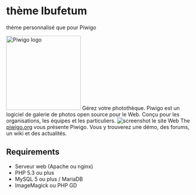 # thème Ibufetum
thème personnalisé que pour Piwigo</p>
<img src="https://piwigo.org/plugins/piwigo-piwigodotorg/images/piwigo.org.svg" width="200" alt="Piwigo logo">
Gérez votre photothèque. Piwigo est un logiciel de galerie de photos open source pour le Web. Conçu pour les organisations, les équipes et les particuliers.
![screenshot](https://piwigo.org/screenshots/github-screenshot-2.10.jpg)
le site Web The [piwigo.org](https://piwigo.org) vous présente Piwigo. Vous y trouverez une démo, des forums, un wiki et des actualités.
## Requirements
 * Serveur web (Apache ou nginx)
 * PHP 5.3 ou plus
 * MySQL 5 ou plus / MariaDB
 * ImageMagick ou PHP GD
